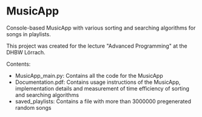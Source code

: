 # MusicApp
Console-based MusicApp with various sorting and searching algorithms for songs in playlists.
 
This project was created for the lecture "Advanced Programming" at the DHBW Lörrach.

Contents:
* MusicApp_main.py: Contains all the code for the MusicApp
* Documentation.pdf: Contains usage instructions of the MusicApp, implementation details and measurement of time efficiency of sorting and searching algorithms
* saved_playlists: Contains a file with more than 3000000 pregenerated random songs
